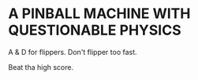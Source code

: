 # A PINBALL MACHINE WITH QUESTIONABLE PHYSICS

A & D for flippers.  Don't flipper too fast.

Beat tha high score.
